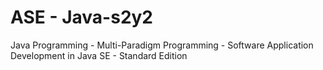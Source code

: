 # ASE - Java-s2y2
Java Programming - Multi-Paradigm Programming - Software Application Development in Java SE - Standard Edition

